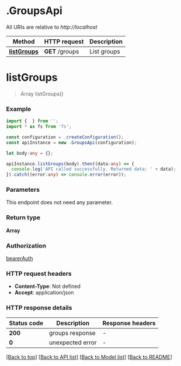 # .GroupsApi

All URIs are relative to *http://localhost*

Method | HTTP request | Description
------------- | ------------- | -------------
[**listGroups**](GroupsApi.md#listGroups) | **GET** /groups | List groups


# **listGroups**
> Array<Group> listGroups()


### Example


```typescript
import {  } from '';
import * as fs from 'fs';

const configuration = .createConfiguration();
const apiInstance = new .GroupsApi(configuration);

let body:any = {};

apiInstance.listGroups(body).then((data:any) => {
  console.log('API called successfully. Returned data: ' + data);
}).catch((error:any) => console.error(error));
```


### Parameters
This endpoint does not need any parameter.


### Return type

**Array<Group>**

### Authorization

[bearerAuth](README.md#bearerAuth)

### HTTP request headers

 - **Content-Type**: Not defined
 - **Accept**: application/json


### HTTP response details
| Status code | Description | Response headers |
|-------------|-------------|------------------|
**200** | groups response |  -  |
**0** | unexpected error |  -  |

[[Back to top]](#) [[Back to API list]](README.md#documentation-for-api-endpoints) [[Back to Model list]](README.md#documentation-for-models) [[Back to README]](README.md)


